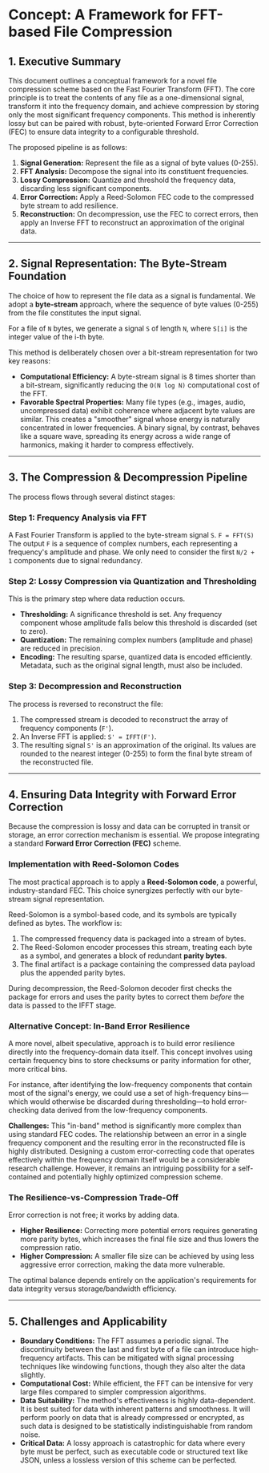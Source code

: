 # Concept: A Framework for FFT-based File Compression

## 1. Executive Summary

This document outlines a conceptual framework for a novel file compression scheme based on the Fast Fourier Transform (FFT). The core principle is to treat the contents of any file as a one-dimensional signal, transform it into the frequency domain, and achieve compression by storing only the most significant frequency components. This method is inherently lossy but can be paired with robust, byte-oriented Forward Error Correction (FEC) to ensure data integrity to a configurable threshold.

The proposed pipeline is as follows:
1.  **Signal Generation:** Represent the file as a signal of byte values (0-255).
2.  **FFT Analysis:** Decompose the signal into its constituent frequencies.
3.  **Lossy Compression:** Quantize and threshold the frequency data, discarding less significant components.
4.  **Error Correction:** Apply a Reed-Solomon FEC code to the compressed byte stream to add resilience.
5.  **Reconstruction:** On decompression, use the FEC to correct errors, then apply an Inverse FFT to reconstruct an approximation of the original data.

---

## 2. Signal Representation: The Byte-Stream Foundation

The choice of how to represent the file data as a signal is fundamental. We adopt a **byte-stream** approach, where the sequence of byte values (0-255) from the file constitutes the input signal.

For a file of `N` bytes, we generate a signal `S` of length `N`, where `S[i]` is the integer value of the i-th byte.

This method is deliberately chosen over a bit-stream representation for two key reasons:
-   **Computational Efficiency:** A byte-stream signal is 8 times shorter than a bit-stream, significantly reducing the `O(N log N)` computational cost of the FFT.
-   **Favorable Spectral Properties:** Many file types (e.g., images, audio, uncompressed data) exhibit coherence where adjacent byte values are similar. This creates a "smoother" signal whose energy is naturally concentrated in lower frequencies. A binary signal, by contrast, behaves like a square wave, spreading its energy across a wide range of harmonics, making it harder to compress effectively.

---

## 3. The Compression & Decompression Pipeline

The process flows through several distinct stages:

### Step 1: Frequency Analysis via FFT
A Fast Fourier Transform is applied to the byte-stream signal `S`.
`F = FFT(S)`
The output `F` is a sequence of complex numbers, each representing a frequency's amplitude and phase. We only need to consider the first `N/2 + 1` components due to signal redundancy.

### Step 2: Lossy Compression via Quantization and Thresholding
This is the primary step where data reduction occurs.
-   **Thresholding:** A significance threshold is set. Any frequency component whose amplitude falls below this threshold is discarded (set to zero).
-   **Quantization:** The remaining complex numbers (amplitude and phase) are reduced in precision.
-   **Encoding:** The resulting sparse, quantized data is encoded efficiently. Metadata, such as the original signal length, must also be included.

### Step 3: Decompression and Reconstruction
The process is reversed to reconstruct the file:
1.  The compressed stream is decoded to reconstruct the array of frequency components (`F'`).
2.  An Inverse FFT is applied: `S' = IFFT(F')`.
3.  The resulting signal `S'` is an approximation of the original. Its values are rounded to the nearest integer (0-255) to form the final byte stream of the reconstructed file.

---

## 4. Ensuring Data Integrity with Forward Error Correction

Because the compression is lossy and data can be corrupted in transit or storage, an error correction mechanism is essential. We propose integrating a standard **Forward Error Correction (FEC)** scheme.

### Implementation with Reed-Solomon Codes
The most practical approach is to apply a **Reed-Solomon code**, a powerful, industry-standard FEC. This choice synergizes perfectly with our byte-stream signal representation.

Reed-Solomon is a symbol-based code, and its symbols are typically defined as bytes. The workflow is:
1.  The compressed frequency data is packaged into a stream of bytes.
2.  The Reed-Solomon encoder processes this stream, treating each byte as a symbol, and generates a block of redundant **parity bytes**.
3.  The final artifact is a package containing the compressed data payload plus the appended parity bytes.

During decompression, the Reed-Solomon decoder first checks the package for errors and uses the parity bytes to correct them *before* the data is passed to the IFFT stage.

### Alternative Concept: In-Band Error Resilience

A more novel, albeit speculative, approach is to build error resilience directly into the frequency-domain data itself. This concept involves using certain frequency bins to store checksums or parity information for other, more critical bins.

For instance, after identifying the low-frequency components that contain most of the signal's energy, we could use a set of high-frequency bins—which would otherwise be discarded during thresholding—to hold error-checking data derived from the low-frequency components.

**Challenges:** This "in-band" method is significantly more complex than using standard FEC codes. The relationship between an error in a single frequency component and the resulting error in the reconstructed file is highly distributed. Designing a custom error-correcting code that operates effectively within the frequency domain itself would be a considerable research challenge. However, it remains an intriguing possibility for a self-contained and potentially highly optimized compression scheme.

### The Resilience-vs-Compression Trade-Off
Error correction is not free; it works by adding data.
-   **Higher Resilience:** Correcting more potential errors requires generating more parity bytes, which increases the final file size and thus lowers the compression ratio.
-   **Higher Compression:** A smaller file size can be achieved by using less aggressive error correction, making the data more vulnerable.

The optimal balance depends entirely on the application's requirements for data integrity versus storage/bandwidth efficiency.

---

## 5. Challenges and Applicability

-   **Boundary Conditions:** The FFT assumes a periodic signal. The discontinuity between the last and first byte of a file can introduce high-frequency artifacts. This can be mitigated with signal processing techniques like windowing functions, though they also alter the data slightly.
-   **Computational Cost:** While efficient, the FFT can be intensive for very large files compared to simpler compression algorithms.
-   **Data Suitability:** The method's effectiveness is highly data-dependent. It is best suited for data with inherent patterns and smoothness. It will perform poorly on data that is already compressed or encrypted, as such data is designed to be statistically indistinguishable from random noise.
-   **Critical Data:** A lossy approach is catastrophic for data where every byte must be perfect, such as executable code or structured text like JSON, unless a lossless version of this scheme can be perfected. 